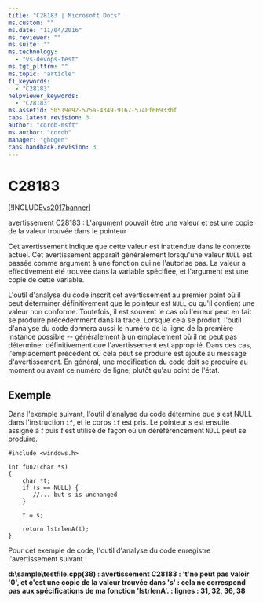 ```yaml
---
title: "C28183 | Microsoft Docs"
ms.custom: ""
ms.date: "11/04/2016"
ms.reviewer: ""
ms.suite: ""
ms.technology: 
  - "vs-devops-test"
ms.tgt_pltfrm: ""
ms.topic: "article"
f1_keywords: 
  - "C28183"
helpviewer_keywords: 
  - "C28183"
ms.assetid: 50519e92-575a-4349-9167-5740f66933bf
caps.latest.revision: 3
author: "corob-msft"
ms.author: "corob"
manager: "ghogen"
caps.handback.revision: 3
---
```

# C28183
[!INCLUDE[vs2017banner](../code-quality/includes/vs2017banner.md)]

avertissement C28183 : L'argument pouvait être une valeur et est une copie de la valeur trouvée dans le pointeur  
  
 Cet avertissement indique que cette valeur est inattendue dans le contexte actuel.  Cet avertissement apparaît généralement lorsqu'une valeur `NULL` est passée comme argument à une fonction qui ne l'autorise pas.  La valeur a effectivement été trouvée dans la variable spécifiée, et l'argument est une copie de cette variable.  
  
 L'outil d'analyse du code inscrit cet avertissement au premier point où il peut déterminer définitivement que le pointeur est `NULL` ou qu'il contient une valeur non conforme.  Toutefois, il est souvent le cas où l'erreur peut en fait se produire précédemment dans la trace.  Lorsque cela se produit, l'outil d'analyse du code donnera aussi le numéro de la ligne de la première instance possible \-\- généralement à un emplacement où il ne peut pas déterminer définitivement que l'avertissement est approprié.  Dans ces cas, l'emplacement précédent où cela peut se produire est ajouté au message d'avertissement.  En général, une modification du code doit se produire au moment ou avant ce numéro de ligne, plutôt qu'au point de l'état.  
  
## Exemple  
 Dans l'exemple suivant, l'outil d'analyse du code détermine que *s* est NULL dans l'instruction `if`, et le corps `if` est pris.  Le pointeur *s* est ensuite assigné à *t* puis *t* est utilisé de façon où un déréférencement `NULL` peut se produire.  
  
```  
#include <windows.h>  
  
int fun2(char *s)  
{  
    char *t;  
    if (s == NULL) {  
       //... but s is unchanged   
    }  
  
    t = s;  
  
    return lstrlenA(t);  
}  
```  
  
 Pour cet exemple de code, l'outil d'analyse du code enregistre l'avertissement suivant :  
  
  **d:\\sample\\testfile.cpp\(38\) : avertissement C28183 : 't'ne peut pas valoir '0', et c'est une copie de la valeur trouvée dans 's' : cela ne correspond pas aux spécifications de ma fonction 'lstrlenA'. : lignes : 31, 32, 36, 38**